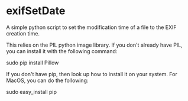 # exifSetDate
A simple python script to set the modification time of a file to the EXIF creation time.

This relies on the PIL python image library. If you don't already have PIL, you
can install it with the following command:

  sudo pip install Pillow

If you don't have pip, then look up how to install it on your system. For
MacOS, you can do the following:

  sudo easy_install pip
